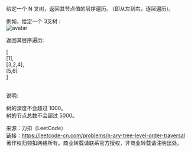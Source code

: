 给定一个 N 叉树，返回其节点值的层序遍历。 (即从左到右，逐层遍历)。

例如，给定一个 3叉树 :  
![avatar](https://assets.leetcode-cn.com/aliyun-lc-upload/uploads/2018/10/12/narytreeexample.png)

返回其层序遍历:  

[  
     [1],  
     [3,2,4],  
     [5,6]  
]  
 

说明:

树的深度不会超过 1000。  
树的节点总数不会超过 5000。  

来源：力扣（LeetCode）  
链接：https://leetcode-cn.com/problems/n-ary-tree-level-order-traversal  
著作权归领扣网络所有。商业转载请联系官方授权，非商业转载请注明出处。  